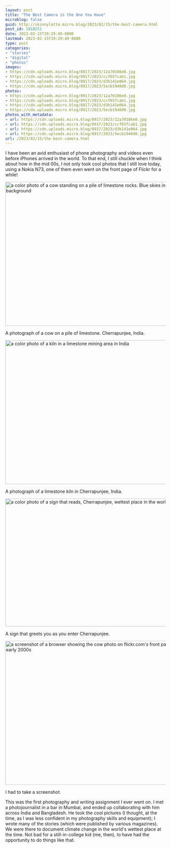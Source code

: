 ```yaml
---
layout: post
title: "The Best Camera is the One You Have"
microblog: false
guid: http://skinnylatte.micro.blog/2023/02/15/the-best-camera.html
post_id: 1810251
date: 2023-02-15T19:29:49-0800
lastmod: 2023-02-15T19:29:49-0800
type: post
categories:
- "stories"
- "digital"
- "photos"
images:
- https://cdn.uploads.micro.blog/8917/2023/12a70186e0.jpg
- https://cdn.uploads.micro.blog/8917/2023/ccf65fcab1.jpg
- https://cdn.uploads.micro.blog/8917/2023/d3b141e064.jpg
- https://cdn.uploads.micro.blog/8917/2023/5ecb1940d0.jpg
photos:
- https://cdn.uploads.micro.blog/8917/2023/12a70186e0.jpg
- https://cdn.uploads.micro.blog/8917/2023/ccf65fcab1.jpg
- https://cdn.uploads.micro.blog/8917/2023/d3b141e064.jpg
- https://cdn.uploads.micro.blog/8917/2023/5ecb1940d0.jpg
photos_with_metadata:
- url: https://cdn.uploads.micro.blog/8917/2023/12a70186e0.jpg
- url: https://cdn.uploads.micro.blog/8917/2023/ccf65fcab1.jpg
- url: https://cdn.uploads.micro.blog/8917/2023/d3b141e064.jpg
- url: https://cdn.uploads.micro.blog/8917/2023/5ecb1940d0.jpg
url: /2023/02/15/the-best-camera.html
---
```

I have been an avid enthusiast of phone photography and videos even before iPhones arrived in the world. To that end, I still chuckle when I think about how in the mid 00s, I not only took cool photos that I still love today, using a Nokia N73, one of them even went on the front page of Flickr for a while!

 <img src="uploads/2023/12a70186e0.jpg" width="600" height="450" alt="a color photo of a cow standing on a pile of limestone rocks. Blue skies in the background" />

A photograph of a cow on a pile of limestone. Cherrapunjee, India.
 
<img src="uploads/2023/ccf65fcab1.jpg" width="600" height="450" alt="a color photo of a kiln in a limestone mining area in India" />

A photograph of a limestone kiln in Cherrapunjee, India.

<img src="uploads/2023/d3b141e064.jpg" width="600" height="400" alt="a color photo of a sign that reads, Cherrapunjee, wettest place in the world" />

A sign that greets you as you enter Cherrapunjee.

<img src="uploads/2023/5ecb1940d0.jpg" width="600" height="450" alt="a screenshot of a browser showing the cow photo on flickr.com's front page in the early 2000s" />

I had to take a screenshot.

This was the first photography and writing assignment I ever went on. I met a photojournalist in a bar in Mumbai, and ended up collaborating with him across India and Bangladesh. He took the cool pictures (I thought, at the time, as I was less confident in my photography skills and equipment); I wrote many of the stories (which were published by various magazines). We were there to document climate change in the world's wettest place at the time. Not bad for a still-in-college kid (me, then), to have had the opportunity to do things like that. 
